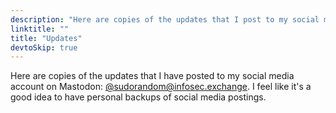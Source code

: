 ```yaml
---
description: "Here are copies of the updates that I post to my social media account on Mastodon."
linktitle: ""
title: "Updates"
devtoSkip: true
---
```


Here are copies of the updates that I have posted to my social media account on Mastodon: [@sudorandom@infosec.exchange](https://infosec.exchange/@sudorandom). I feel like it's a good idea to have personal backups of social media postings.
